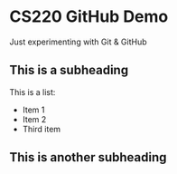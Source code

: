 # CS220 GitHub Demo 

Just experimenting with Git & GitHub 

## This is a subheading 

This is a list: 
* Item 1 
* Item 2
* Third item 

## This is another subheading 
